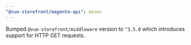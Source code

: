 ```yaml
---
"@vue-storefront/magento-api": minor
---
```


Bumped `@vue-storefront/middleware` version to `^3.5.0` which introduces support for HTTP GET requests.
